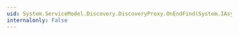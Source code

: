 ```yaml
---
uid: System.ServiceModel.Discovery.DiscoveryProxy.OnEndFind(System.IAsyncResult)
internalonly: False
---
```

